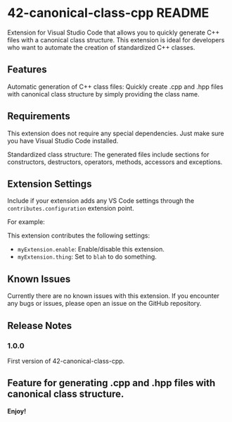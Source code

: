 # 42-canonical-class-cpp README

Extension for Visual Studio Code that allows you to quickly generate C++ files with a canonical class structure. This extension is ideal for developers who want to automate the creation of standardized C++ classes.

## Features

Automatic generation of C++ class files: Quickly create .cpp and .hpp files with canonical class structure by simply providing the class name.

## Requirements

This extension does not require any special dependencies. Just make sure you have Visual Studio Code installed.

Standardized class structure: The generated files include sections for constructors, destructors, operators, methods, accessors and exceptions.

## Extension Settings

Include if your extension adds any VS Code settings through the `contributes.configuration` extension point.

For example:

This extension contributes the following settings:

* `myExtension.enable`: Enable/disable this extension.
* `myExtension.thing`: Set to `blah` to do something.

## Known Issues

Currently there are no known issues with this extension. If you encounter any bugs or issues, please open an issue on the GitHub repository.

## Release Notes

### 1.0.0

First version of 42-canonical-class-cpp.

Feature for generating .cpp and .hpp files with canonical class structure.
---

**Enjoy!**
